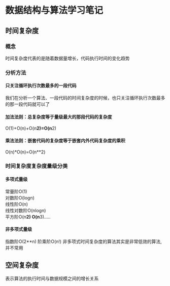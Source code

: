 # 数据结构与算法学习笔记
## 时间复杂度
### 概念
时间复杂度代表的是随着数据量增长，代码执行时间的变化趋势
### 分析方法

#### 只关注循环执行次数最多的一段代码
我们在分析一个算法、一段代码的时间复杂度的时候，也只关注循环执行次数最多的那一段代码就可以了
####  加法法则：总复杂度等于量级最大的那段代码的复杂度
O(1)+O(n)+O(n**2)=O(n**2)
#### 乘法法则：嵌套代码的复杂度等于嵌套内外代码复杂度的乘积
O(n)*O(n)=O(n**2)

### 时间复杂度复杂度量级分类
#### 多项式量级
常量阶O(1)</br>
对数阶O(logn)</br>
线性阶O(n)</br>
线性对数阶O(nlogn)</br>
平方阶O(n**2) O(n**3).....
#### 非多项式量级
指数阶O(2**n)
阶乘阶O(n!)
非多项式时间复杂度的算法其实是非常低效的算法,并不常用
## 空间复杂度
表示算法的执行时间与数据规模之间的增长关系
